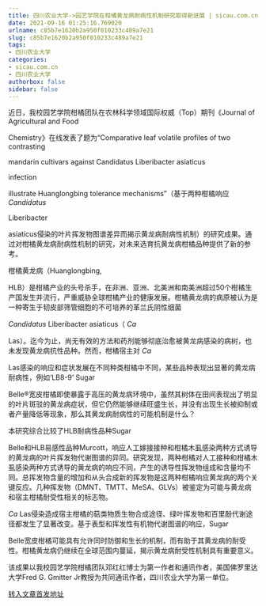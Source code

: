 ```yaml
---
title: 四川农业大学->园艺学院在柑橘黄龙病耐病性机制研究取得新进展 | sicau.com.cn
date: 2021-09-16 01:25:16.769020
urlname: c85b7e1620b2a950f010233c489a7e21
slug: c85b7e1620b2a950f010233c489a7e21
tags: 
- 四川农业大学
categories:
- sicau.com.cn
- 四川农业大学
authorbox: false
sidebar: false
---
```

近日，我校园艺学院柑橘团队在农林科学领域国际权威（Top）期刊《Journal of Agricultural and Food

Chemistry》在线发表了题为“Comparative leaf volatile profiles of two contrasting

mandarin cultivars against Candidatus Liberibacter asiaticus 
<!--more-->
infection

illustrate Huanglongbing tolerance mechanisms”（基于两种柑橘响应 _Candidatus_

Liberibacter

asiaticus侵染的叶片挥发物图谱差异而揭示黄龙病耐病性机制）的研究成果。通过对柑橘黄龙病耐病性机制的研究，对未来选育抗黄龙病柑橘品种提供了新的参考。

柑橘黄龙病（Huanglongbing,

HLB）是柑橘产业的头号杀手，在非洲、亚洲、北美洲和南美洲超过50个柑橘生产国发生并流行，严重威胁全球柑橘产业的健康发展。柑橘黄龙病的病原被认为是一种寄生于韧皮部筛管细胞的不可培养的革兰氏阴性细菌

_Candidatus_ Liberibacter asiaticus（ _Ca_

Las）。迄今为止，尚无有效的方法和药剂能够彻底治愈被黄龙病感染的病树，也未发现黄龙病抗性品种。然而，柑橘宿主对 _Ca_

Las感染的响应和症状发展在不同种类柑橘中不同，某些品种表现出显著的黄龙病耐病性，例如‘LB8-9’ Sugar

Belle®宽皮柑橘即使暴露于高压的黄龙病环境中，虽然其树体在田间表现出了明显的叶片斑驳的黄龙病症状，但它仍然能够继续旺盛生长，并没有出现生长被抑制或者产量降低等现象，那么其黄龙病耐病性的可能机制是什么？

本研究综合比较了HLB耐病性品种Sugar

Belle和HLB易感性品种Murcott，响应人工嫁接接种和柑橘木虱感染两种方式诱导的黄龙病的叶片挥发物代谢图谱的异同。研究发现，两种柑橘对人工接种和柑橘木虱感染两种方式诱导的黄龙病的响应不同，产生的诱导性挥发物组成和含量均不同。总挥发物含量的增加和从头合成新的挥发物是这两种柑橘响应黄龙病的两个关键反应。几种挥发物（DMNT、TMTT、MeSA、GLVs）被鉴定为可能与黄龙病和宿主柑橘耐受性相关的标志物。

_Ca_ Las侵染造成宿主柑橘的萜类物质生物合成途径、绿叶挥发物和百里酚代谢途径都发生了显著改变。基于表型和挥发性有机物代谢图谱的响应，Sugar

Belle宽皮柑橘可能具有允许同时防御和生长的机制，而有助于其黄龙病的耐受性。柑橘黄龙病仍继续在全球范围内蔓延，揭示黄龙病耐受性机制具有重要意义。

该成果以我校园艺学院柑橘团队邓红红博士为第一作者和通讯作者，美国佛罗里达大学Fred G. Gmitter Jr教授为共同通讯作者，四川农业大学为第一单位。



[转入文章首发地址](https://news.sicau.edu.cn/info/1078/64318.htm)